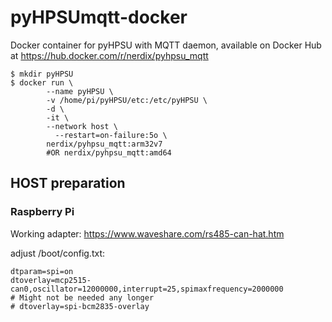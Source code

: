# pyHPSUmqtt-docker
Docker container for pyHPSU with MQTT daemon, available on Docker Hub at https://hub.docker.com/r/nerdix/pyhpsu_mqtt

```
$ mkdir pyHPSU
$ docker run \
        --name pyHPSU \
        -v /home/pi/pyHPSU/etc:/etc/pyHPSU \
        -d \
        -it \
        --network host \
	      --restart=on-failure:5o \
        nerdix/pyhpsu_mqtt:arm32v7
        #OR nerdix/pyhpsu_mqtt:amd64
```

## HOST preparation
### Raspberry Pi
Working adapter: https://www.waveshare.com/rs485-can-hat.htm

adjust /boot/config.txt:
```
dtparam=spi=on
dtoverlay=mcp2515-can0,oscillator=12000000,interrupt=25,spimaxfrequency=2000000
# Might not be needed any longer
# dtoverlay=spi-bcm2835-overlay
```
